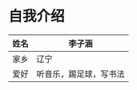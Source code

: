# 自我介绍



| 姓名 | 李子涵                 |
| ---- | ---------------------- |
| 家乡 | 辽宁                   |
| 爱好 | 听音乐，踢足球，写书法 |